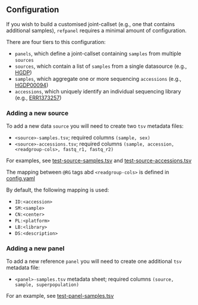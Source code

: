 ## Configuration

If you wish to build a customised joint-callset (e.g., one that contains additional samples), `refpanel` 
requires a minimal amount of configuration.

There are four tiers to this configuration:
* `panels`, which define a joint-callset containing `samples` from multiple `sources` 
* `sources`, which contain a list of `samples` from a single datasource (e.g., [HGDP](https://www.internationalgenome.org/data-portal/data-collection/hgdp))
* `samples`, which aggregate one or more sequencing `accessions` (e.g., [HGDP00094](https://www.internationalgenome.org/data-portal/sample/HGDP00094))
* `accessions`, which uniquely identify an individual sequencing library (e.g., [ERR1373257](https://www.ebi.ac.uk/ena/browser/view/ERR1373257))

### Adding a new source

To add a new data `source` you will need to create two `tsv` metadata files:
* `<source>-samples.tsv`; required columns `(sample, sex)`
* `<source>-accessions.tsv`; required columns `(sample, accession, <readgroup-cols>, fastq_r1, fastq_r2)`

For examples, see [test-source-samples.tsv](../test/test-source-samples.tsv) and [test-source-accessions.tsv](
../test/test-source-accessions.tsv)

The mapping between `@RG` tags abd `<readgroup-cols>` is defined in [config.yaml](../config.yaml)

By default, the following mapping is used:
* `ID:<accession>`
* `SM:<sample>`
* `CN:<center>`
* `PL:<platform>`
* `LB:<library>`
* `DS:<description>`

### Adding a new panel

To add a new reference `panel` you will need to create one additional `tsv` metadata file:
* `<panel>-samples.tsv` metadata sheet; required columns `(source, sample, superpopulation)`

For an example, see [test-panel-samples.tsv](../test/test-panel-samples.tsv)

